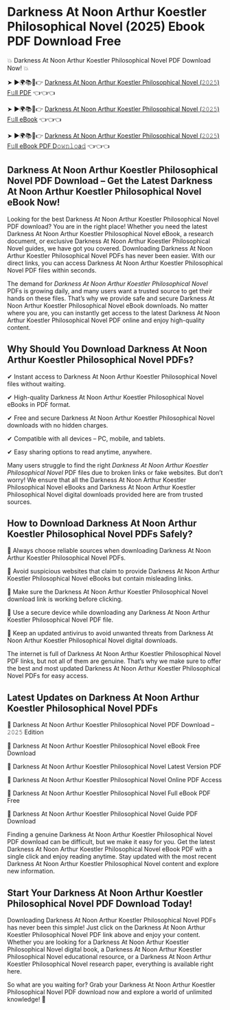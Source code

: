 # Darkness At Noon Arthur Koestler Philosophical Novel (2025) Ebook PDF Download Free

💥 Darkness At Noon Arthur Koestler Philosophical Novel PDF Download Now! 💥

➤ ►🌍📚📱👉 [Darkness At Noon Arthur Koestler Philosophical Novel (𝟸𝟶𝟸𝟻) F𝚞ll PDF](https://getpdf.xyz/darkness-at-noon-arthur-koestler-philosophical-novel) 👈👈👈


➤ ►🌍📚📱👉 [Darkness At Noon Arthur Koestler Philosophical Novel (𝟸𝟶𝟸𝟻) F𝚞ll eBook](https://getpdf.xyz/darkness-at-noon-arthur-koestler-philosophical-novel) 👈👈👈


➤ ►🌍📚📱👉 [Darkness At Noon Arthur Koestler Philosophical Novel (𝟸𝟶𝟸𝟻) F𝚞ll eBook PDF D𝚘𝚠𝚗𝚕𝚘a𝚍](https://getpdf.xyz/darkness-at-noon-arthur-koestler-philosophical-novel) 👈👈👈


## Darkness At Noon Arthur Koestler Philosophical Novel PDF Download – Get the Latest Darkness At Noon Arthur Koestler Philosophical Novel eBook Now!

Looking for the best Darkness At Noon Arthur Koestler Philosophical Novel PDF download? You are in the right place! Whether you need the latest Darkness At Noon Arthur Koestler Philosophical Novel eBook, a research document, or exclusive Darkness At Noon Arthur Koestler Philosophical Novel guides, we have got you covered. Downloading Darkness At Noon Arthur Koestler Philosophical Novel PDFs has never been easier. With our direct links, you can access Darkness At Noon Arthur Koestler Philosophical Novel PDF files within seconds.

The demand for *Darkness At Noon Arthur Koestler Philosophical Novel* PDFs is growing daily, and many users want a trusted source to get their hands on these files. That’s why we provide safe and secure Darkness At Noon Arthur Koestler Philosophical Novel eBook downloads. No matter where you are, you can instantly get access to the latest Darkness At Noon Arthur Koestler Philosophical Novel PDF online and enjoy high-quality content.

## Why Should You Download Darkness At Noon Arthur Koestler Philosophical Novel PDFs?

✔ Instant access to Darkness At Noon Arthur Koestler Philosophical Novel files without waiting.

✔ High-quality Darkness At Noon Arthur Koestler Philosophical Novel eBooks in PDF format.

✔ Free and secure Darkness At Noon Arthur Koestler Philosophical Novel downloads with no hidden charges.

✔ Compatible with all devices – PC, mobile, and tablets.

✔ Easy sharing options to read anytime, anywhere.

Many users struggle to find the right *Darkness At Noon Arthur Koestler Philosophical Novel* PDF files due to broken links or fake websites. But don’t worry! We ensure that all the Darkness At Noon Arthur Koestler Philosophical Novel eBooks and Darkness At Noon Arthur Koestler Philosophical Novel digital downloads provided here are from trusted sources.

## How to Download Darkness At Noon Arthur Koestler Philosophical Novel PDFs Safely?

📌 Always choose reliable sources when downloading Darkness At Noon Arthur Koestler Philosophical Novel PDFs.

📌 Avoid suspicious websites that claim to provide Darkness At Noon Arthur Koestler Philosophical Novel eBooks but contain misleading links.

📌 Make sure the Darkness At Noon Arthur Koestler Philosophical Novel download link is working before clicking.

📌 Use a secure device while downloading any Darkness At Noon Arthur Koestler Philosophical Novel PDF file.

📌 Keep an updated antivirus to avoid unwanted threats from Darkness At Noon Arthur Koestler Philosophical Novel digital downloads.

The internet is full of Darkness At Noon Arthur Koestler Philosophical Novel PDF links, but not all of them are genuine. That’s why we make sure to offer the best and most updated Darkness At Noon Arthur Koestler Philosophical Novel PDFs for easy access.

## Latest Updates on Darkness At Noon Arthur Koestler Philosophical Novel PDFs

🔹 Darkness At Noon Arthur Koestler Philosophical Novel PDF Download – 𝟸𝟶𝟸𝟻 Edition

🔹 Darkness At Noon Arthur Koestler Philosophical Novel eBook Free Download

🔹 Darkness At Noon Arthur Koestler Philosophical Novel Latest Version PDF

🔹 Darkness At Noon Arthur Koestler Philosophical Novel Online PDF Access

🔹 Darkness At Noon Arthur Koestler Philosophical Novel Full eBook PDF Free

🔹 Darkness At Noon Arthur Koestler Philosophical Novel Guide PDF Download

Finding a genuine Darkness At Noon Arthur Koestler Philosophical Novel PDF download can be difficult, but we make it easy for you. Get the latest Darkness At Noon Arthur Koestler Philosophical Novel eBook PDF with a single click and enjoy reading anytime. Stay updated with the most recent Darkness At Noon Arthur Koestler Philosophical Novel content and explore new information.

## Start Your Darkness At Noon Arthur Koestler Philosophical Novel PDF Download Today!

Downloading Darkness At Noon Arthur Koestler Philosophical Novel PDFs has never been this simple! Just click on the Darkness At Noon Arthur Koestler Philosophical Novel PDF link above and enjoy your content. Whether you are looking for a Darkness At Noon Arthur Koestler Philosophical Novel digital book, a Darkness At Noon Arthur Koestler Philosophical Novel educational resource, or a Darkness At Noon Arthur Koestler Philosophical Novel research paper, everything is available right here.

So what are you waiting for? Grab your Darkness At Noon Arthur Koestler Philosophical Novel PDF download now and explore a world of unlimited knowledge! 🚀